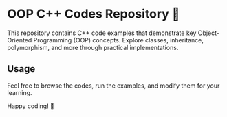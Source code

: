 # OOP C++ Codes Repository 🎯

This repository contains C++ code examples that demonstrate key Object-Oriented Programming (OOP) concepts. Explore classes, inheritance, polymorphism, and more through practical implementations.

## Usage

Feel free to browse the codes, run the examples, and modify them for your learning.

Happy coding! 🚀
